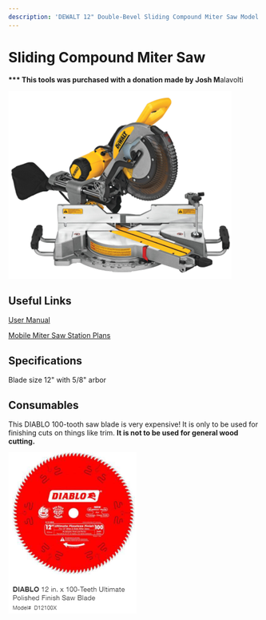 ```yaml
---
description: 'DEWALT 12" Double-Bevel Sliding Compound Miter Saw Model: DWS779'
---
```


# Sliding Compound Miter Saw

**\*\*\* This tools was purchased with a donation made by Josh M**alavolti

<div align="left">

<img src="../.gitbook/assets/image (103).png" alt="">

</div>

## Useful Links

[User Manual](https://drive.google.com/file/d/1JZVLOpWuK7NPNecYSSBpmBxRK6gmBRfU/view?usp=sharing)

[Mobile Miter Saw Station Plans](https://drive.google.com/file/d/14IrsGOUCuMsshZvi\_RCLCV9PrUn8-0\_I/view?usp=sharing)

## Specifications

Blade size 12" with 5/8" arbor

## Consumables

This DIABLO 100-tooth saw blade is very expensive! It is only to be used for finishing cuts on things like trim. **It is not to be used for general wood cutting.**

<div align="left">

<img src="../.gitbook/assets/image (126) (1) (1) (1).png" alt="">

</div>

